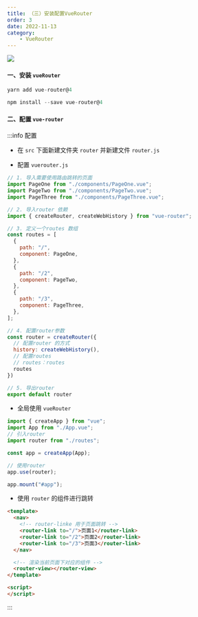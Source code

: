 ```yaml
---
title: （三）安装配置VueRouter
order: 3
date: 2022-11-13
category:
    - VueRouter
---
```


![](https://image.zswei.xyz/img/202211131212917.png)


#### 一、安装 `vueRouter` 
```js
yarn add vue-router@4

npm install --save vue-router@4
```

#### 二、配置 `vue-router` 
:::info 配置
- 在 `src` 下面新建文件夹 `router` 并新建文件 `router.js`

- 配置 `vuerouter.js` 
```js
// 1. 导入需要使用路由跳转的页面
import PageOne from "./components/PageOne.vue";
import PageTwo from "./components/PageTwo.vue";
import PageThree from "./components/PageThree.vue";

// 2. 导入router 依赖
import { createRouter, createWebHistory } from "vue-router";

// 3. 定义一个routes 数组
const routes = [
  {
    path: "/",
    component: PageOne,
  },
  {
    path: "/2",
    component: PageTwo,
  },
  {
    path: "/3",
    component: PageThree,
  },
];

// 4. 配置router参数
const router = createRouter({
  // 配置router 的方式
  history: createWebHistory(),
  // 配置routes
  // routes：routes
  routes
})

// 5. 导出router
export default router
```

- 全局使用 `vueRouter`
```js
import { createApp } from "vue";
import App from "./App.vue";
// 引入router
import router from "./routes";

const app = createApp(App);

// 使用router
app.use(router);

app.mount("#app");

```

- 使用 `router` 的组件进行跳转
```html
<template>
  <nav>
    <!-- router-linke 用于页面跳转 -->
    <router-link to="/">页面1</router-link>
    <router-link to="/2">页面2</router-link>
    <router-link to="/3">页面3</router-link>
  </nav>

  <!-- 渲染当前页面下对应的组件 -->
  <router-view></router-view>
</template>

<script>
</script>
```
:::